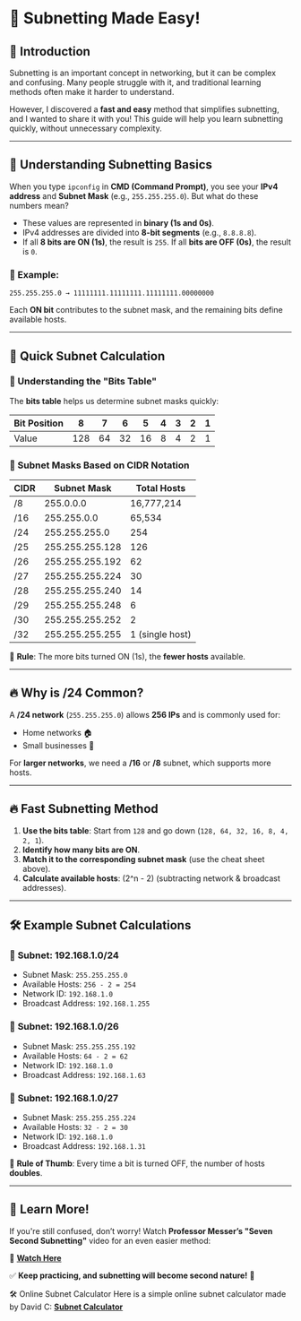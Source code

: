 # 📌 Subnetting Made Easy!

## 🚀 Introduction
Subnetting is an important concept in networking, but it can be complex and confusing. Many people struggle with it, and traditional learning methods often make it harder to understand.

However, I discovered a **fast and easy** method that simplifies subnetting, and I wanted to share it with you! This guide will help you learn subnetting quickly, without unnecessary complexity.

---

## 📖 Understanding Subnetting Basics
When you type `ipconfig` in **CMD (Command Prompt)**, you see your **IPv4 address** and **Subnet Mask** (e.g., `255.255.255.0`). But what do these numbers mean?

- These values are represented in **binary (1s and 0s)**.
- IPv4 addresses are divided into **8-bit segments** (e.g., `8.8.8.8`).
- If all **8 bits are ON (1s)**, the result is `255`. If all **bits are OFF (0s)**, the result is `0`.

### 🎯 Example:
```
255.255.255.0 → 11111111.11111111.11111111.00000000
```
Each **ON bit** contributes to the subnet mask, and the remaining bits define available hosts.

---

## 🔢 Quick Subnet Calculation
### 📌 Understanding the "Bits Table"
The **bits table** helps us determine subnet masks quickly:

| Bit Position | 8 | 7 | 6 | 5 | 4 | 3 | 2 | 1 |
|-------------|---|---|---|---|---|---|---|---|
| Value       | 128 | 64 | 32 | 16 | 8 | 4 | 2 | 1 |

### 📌 Subnet Masks Based on CIDR Notation
| CIDR | Subnet Mask | Total Hosts |
|------|------------|-------------|
| /8   | 255.0.0.0  | 16,777,214  |
| /16  | 255.255.0.0 | 65,534      |
| /24  | 255.255.255.0 | 254 |
| /25  | 255.255.255.128 | 126 |
| /26  | 255.255.255.192 | 62 |
| /27  | 255.255.255.224 | 30 |
| /28  | 255.255.255.240 | 14 |
| /29  | 255.255.255.248 | 6  |
| /30  | 255.255.255.252 | 2  |
| /32  | 255.255.255.255 | 1 (single host) |

🔹 **Rule**: The more bits turned ON (1s), the **fewer hosts** available.

---

## 🔥 Why is /24 Common?
A **/24 network** (`255.255.255.0`) allows **256 IPs** and is commonly used for:
- Home networks 🏠
- Small businesses 🏢

For **larger networks**, we need a **/16** or **/8** subnet, which supports more hosts.

---

## 🔥 Fast Subnetting Method
1. **Use the bits table**: Start from `128` and go down (`128, 64, 32, 16, 8, 4, 2, 1`).
2. **Identify how many bits are ON**.
3. **Match it to the corresponding subnet mask** (use the cheat sheet above).
4. **Calculate available hosts**: \(2^n - 2\) (subtracting network & broadcast addresses).

---

## 🛠️ Example Subnet Calculations
### 🎯 **Subnet: 192.168.1.0/24**
- Subnet Mask: `255.255.255.0`
- Available Hosts: `256 - 2 = 254`
- Network ID: `192.168.1.0`
- Broadcast Address: `192.168.1.255`

### 🎯 **Subnet: 192.168.1.0/26**
- Subnet Mask: `255.255.255.192`
- Available Hosts: `64 - 2 = 62`
- Network ID: `192.168.1.0`
- Broadcast Address: `192.168.1.63`

### 🎯 **Subnet: 192.168.1.0/27**
- Subnet Mask: `255.255.255.224`
- Available Hosts: `32 - 2 = 30`
- Network ID: `192.168.1.0`
- Broadcast Address: `192.168.1.31`

🔹 **Rule of Thumb**: Every time a bit is turned OFF, the number of hosts **doubles**.

---

## 🎥 Learn More!
If you're still confused, don’t worry! Watch **Professor Messer’s "Seven Second Subnetting"** video for an even easier method:

📌 **[Watch Here](https://www.youtube.com/watch?v=ZxAwQB8TZsM)**

✅ **Keep practicing, and subnetting will become second nature!** 🚀

🛠️ Online Subnet Calculator
Here is a simple online subnet calculator made by David C:  **[Subnet Calculator](https://www.davidc.net/sites/default/subnets/subnets.html)**

